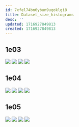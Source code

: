 ```yaml
---
id: 7xfel74bn6ybun9uqoklgi8
title: Dataset_size_histograms
desc: ''
updated: 1716927849813
created: 1716927849813
---
```

## 1e03

![](./assets/images/smf-dmf-tmf-traditional-ml_1e03-all-histogram.png)
![](./assets/images/smf-dmf-tmf-traditional-ml_1e03-train-histogram.png)
![](./assets/images/smf-dmf-tmf-traditional-ml_1e03-val-histogram.png)
![](./assets/images/smf-dmf-tmf-traditional-ml_1e03-test-histogram.png)

## 1e04

![](./assets/images/smf-dmf-tmf-traditional-ml_1e04-all-histogram.png)
![](./assets/images/smf-dmf-tmf-traditional-ml_1e04-train-histogram.png)
![](./assets/images/smf-dmf-tmf-traditional-ml_1e04-val-histogram.png)
![](./assets/images/smf-dmf-tmf-traditional-ml_1e04-test-histogram.png)

## 1e05

![](./assets/images/smf-dmf-tmf-traditional-ml_1e05-all-histogram.png)
![](./assets/images/smf-dmf-tmf-traditional-ml_1e05-train-histogram.png)
![](./assets/images/smf-dmf-tmf-traditional-ml_1e05-val-histogram.png)
![](./assets/images/smf-dmf-tmf-traditional-ml_1e05-test-histogram.png)
